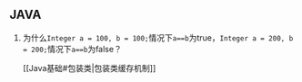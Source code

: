 ## JAVA

1. 为什么`Integer a = 100, b = 100;`情况下`a==b`为true，`Integer a = 200, b = 200;`情况下`a==b`为false？

	[[Java基础#包装类|包装类缓存机制]]